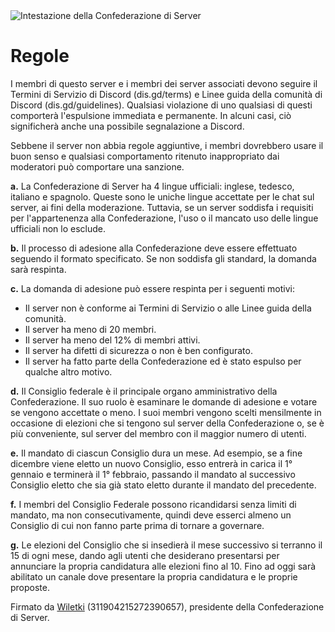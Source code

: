 <img alt="Intestazione della Confederazione di Server" src="https://file.coffee/u/VDlD2M4NumaNZ4ZcyiJeL.png">

# Regole

I membri di questo server e i membri dei server associati devono seguire il
Termini di Servizio di Discord (dis.gd/terms) e Linee guida della comunità di Discord (dis.gd/guidelines). Qualsiasi violazione di uno qualsiasi di questi comporterà l'espulsione immediata e permanente. In alcuni casi, ciò significherà anche una possibile segnalazione a Discord.

Sebbene il server non abbia regole aggiuntive, i membri dovrebbero usare il buon senso e qualsiasi comportamento ritenuto inappropriato dai moderatori può comportare una sanzione.

**a.** La Confederazione di Server ha 4 lingue ufficiali: inglese, tedesco, italiano e spagnolo.
Queste sono le uniche lingue accettate per le chat sul server, ai fini della moderazione. Tuttavia, se un server soddisfa i requisiti per l'appartenenza alla Confederazione, l'uso o il mancato uso delle lingue ufficiali non lo esclude.

**b.** Il processo di adesione alla Confederazione deve essere effettuato seguendo il formato specificato. Se non soddisfa gli standard, la domanda sarà respinta.

**c.** La domanda di adesione può essere respinta per i seguenti motivi:

- Il server non è conforme ai Termini di Servizio o alle Linee guida della comunità.
- Il server ha meno di 20 membri.
- Il server ha meno del 12% di membri attivi.
- Il server ha difetti di sicurezza o non è ben configurato.
- Il server ha fatto parte della Confederazione ed è stato espulso per qualche altro motivo.

**d.** Il Consiglio federale è il principale organo amministrativo della Confederazione. Il suo ruolo è esaminare le domande di adesione e votare se vengono accettate o meno. I suoi membri vengono scelti mensilmente in occasione di elezioni che si tengono sul server della Confederazione o, se è più conveniente, sul server del membro con il maggior numero di utenti.

**e.** Il mandato di ciascun Consiglio dura un mese. Ad esempio, se a fine dicembre viene eletto un nuovo Consiglio, esso entrerà in carica il 1° gennaio e terminerà il 1° febbraio, passando il mandato al successivo Consiglio eletto che sia già stato eletto durante il mandato del precedente.

**f.** I membri del Consiglio Federale possono ricandidarsi senza limiti di mandato, ma non consecutivamente, quindi deve esserci almeno un Consiglio di cui non fanno parte prima di tornare a governare.

**g.** Le elezioni del Consiglio che si insedierà il mese successivo si terranno il 15 di ogni mese, dando agli utenti che desiderano presentarsi per annunciare la propria candidatura alle elezioni fino al 10. Fino ad oggi sarà abilitato un canale dove presentare la propria candidatura e le proprie proposte.

Firmato da [Wiletki](https://github.com/wiletki) (311904215272390657), presidente della Confederazione di Server.